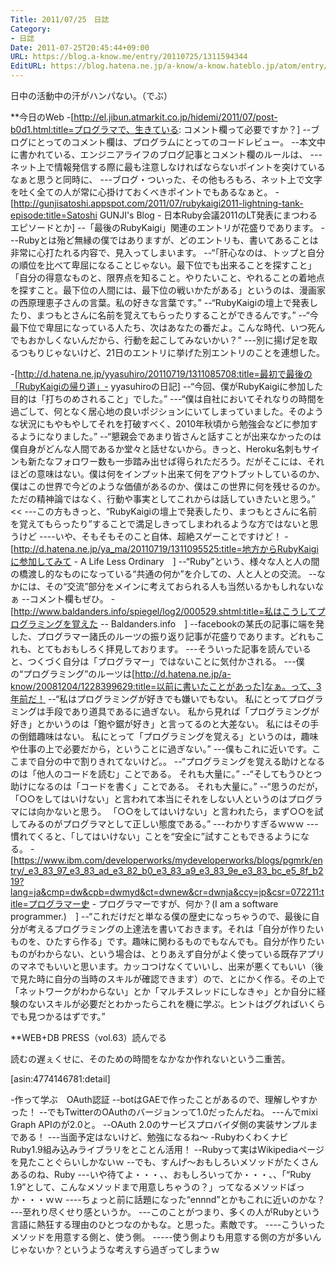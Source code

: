 ```yaml
---
Title: 2011/07/25　日誌
Category:
- 日誌
Date: 2011-07-25T20:45:44+09:00
URL: https://blog.a-know.me/entry/20110725/1311594344
EditURL: https://blog.hatena.ne.jp/a-know/a-know.hateblo.jp/atom/entry/12921228815727979536
---
```



日中の活動中の汗がハンパない。（でぶ）


**今日のWeb
-[http://el.jibun.atmarkit.co.jp/hidemi/2011/07/post-b0d1.html:title=プログラマで、生きている: コメント欄って必要ですか？]
--ブログにとってのコメント欄は、プログラムにとってのコードレビュー。
--本文中に書かれている、エンジニアライフのブログ記事とコメント欄のルールは、
---ネット上で情報発信する際に最も注意しなければならないポイントを突けているなぁと思うと同時に、
---ブログ・ついった、その他もろもろ、ネット上で文字を吐く全ての人が常に心掛けておくべきポイントでもあるなぁと。
-[http://gunjisatoshi.appspot.com/2011/07/rubykaigi2011-lightning-tank-episode:title=Satoshi GUNJI's Blog - 日本Ruby会議2011のLT発表にまつわるエピソードとか]
--「最後のRubyKaigi」関連のエントリが花盛りであります。
---Rubyとは殆ど無縁の僕ではありますが、どのエントリも、書いてあることは非常に心打たれる内容で、見入ってしまいます。
--“「肝心なのは、トップと自分の順位を比べて卑屈になることじゃない。最下位でも出来ることを探すこと」「自分の得意なものと、限界点を知ること。やりたいこと、やれることの着地点を探すこと。最下位の人間には、最下位の戦いかたがある」というのは、漫画家の西原理恵子さんの言葉。私の好きな言葉です。”
--“RubyKaigiの壇上で発表したり、まつもとさんに名前を覚えてもらったりすることができるんです。”
--“今最下位で卑屈になっている人たち、次はあなたの番だよ。こんな時代、いつ死んでもおかしくないんだから、行動を起こしてみないかい？”
---別に揚げ足を取るつもりじゃないけど、21日のエントリに挙げた別エントリのことを連想した。
>>
-[http://d.hatena.ne.jp/yyasuhiro/20110719/1311085708:title=最初で最後の「RubyKaigiの帰り道」- yyasuhiroの日記]
--“今回、僕がRubyKaigiに参加した目的は「打ちのめされること」でした。”
---“僕は自社においてそれなりの時間を過ごして、何となく居心地の良いポジションにいてしまっていました。そのような状況にもやもやしてそれを打破すべく、2010年秋頃から勉強会などに参加するようになりました。”
--“懇親会であまり皆さんと話すことが出来なかったのは僕自身がどんな人間であるか堂々と話せないから。きっと、Heroku名刺もサインも新たなフォロワー数も一歩踏み出せば得られただろう。だがそこには、それほどの意味はない。僕は何をインプット出来て何をアウトプットしているのか、僕はこの世界で今どのような価値があるのか、僕はこの世界に何を残せるのか。ただの精神論ではなく、行動や事実としてこれからは話していきたいと思う。”
<<
---この方もきっと、“RubyKaigiの壇上で発表したり、まつもとさんに名前を覚えてもらったり”することで満足しきってしまわれるような方ではないと思うけど
----いや、そもそもそのこと自体、超絶スゲーことですけど！
-[http://d.hatena.ne.jp/ya_ma/20110719/1311095525:title=地方からRubyKaigiに参加してみて - A Life Less Ordinary　]
--“Ruby”という、様々な人と人の間の橋渡し的なものになっている“共通の何か”を介しての、人と人との交流。
--なかには、その“交流”部分をメインに考えておられる人も当然いるかもしれないなぁ
--コメント欄もぜひ。
-[http://www.baldanders.info/spiegel/log2/000529.shtml:title=私はこうしてプログラミングを覚えた -- Baldanders.info　]
--facebookの某氏の記事に端を発した、プログラマー諸氏のルーツの振り返り記事が花盛りであります。どれもこれも、とてもおもしろく拝見しております。
---そういった記事を読んでいると、つくづく自分は「プログラマー」ではないことに気付かされる。
---僕の“プログラミング”のルーツは[http://d.hatena.ne.jp/a-know/20081204/1228399629:title=以前に書いたことがあった]なぁ。って、3年前だ！
--“私はプログラミングが好きでも嫌いでもない。 私にとってプログラミングは手段であり道具であるに過ぎない。 私から見れば「プログラミングが好き」とかいうのは「鉋や鋸が好き」と言ってるのと大差ない。 私にはその手の倒錯趣味はない。 私にとって「プログラミングを覚える」というのは，趣味や仕事の上で必要だから，ということに過ぎない。”
---僕もこれに近いです。ここまで自分の中で割りきれてないけど。。
--“プログラミングを覚える助けとなるのは「他人のコードを読む」ことである。 それも大量に。”
--“そしてもうひとつ助けになるのは「コードを書く」ことである。 それも大量に。”
--“思うのだが，「○○をしてはいけない」と言われて本当にそれをしない人というのはプログラマには向かないと思う。 「○○をしてはいけない」と言われたら，まず○○を試してみるのがプログラマとして正しい態度である。”
---わかりすぎるｗｗｗ
---慣れてくると、「してはいけない」ことを“安全に”試すこともできるようになる。
-[https://www.ibm.com/developerworks/mydeveloperworks/blogs/pgmrk/entry/_e3_83_97_e3_83_ad_e3_82_b0_e3_83_a9_e3_83_9e_e3_83_bc_e5_8f_b219?lang=ja&cmp=dw&cpb=dwmyd&ct=dwnew&cr=dwnja&ccy=jp&csr=072211:title=プログラマー史 - プログラマーですが、何か？(I am a software programmer.)　]
--“これだけだと単なる僕の歴史になっちゃうので、最後に自分が考えるプログラミングの上達法を書いておきます。それは「自分が作りたいものを、ひたすら作る」です。趣味に関わるものでもなんでも。自分が作りたいものがわからない、という場合は、とりあえず自分がよく使っている既存アプリのマネでもいいと思います。カッコつけなくていいし、出来が悪くてもいい（後で見た時に自分の当時のスキルが確認できます）ので、とにかく作る。その上で「ネットワークがわからない」とか「マルチスレッドにしなきゃ」とか自分に経験のないスキルが必要だとわかったらこれを機に学ぶ。ヒントはググればいくらでも見つかるはずです。”



**WEB+DB PRESS（vol.63）読んでる

読むの遅ぇくせに、そのための時間をなかなか作れないという二重苦。


[asin:4774146781:detail]


-作って学ぶ　OAuth認証
--botはGAEで作ったことがあるので、理解しやすかった！
--でもTwitterのOAuthのバージョンって1.0だったんだね。
---んでmixi Graph APIのが2.0と。
--OAuth 2.0のサービスプロバイダ側の実装サンプルまである！
---当面予定はないけど、勉強になるね〜
-Rubyわくわくナビ　Ruby1.9組み込みライブラリをとことん活用！
--Rubyって実はWikipediaページを見たことぐらいしかないｗ
--でも、すんげ〜おもしろいメソッドがたくさんあるのね、Ruby
---いや待てよ・・・、、おもしろいってか・・・、、「“Ruby 1.9”として、こんなメソッドまで用意しちゃうの？」ってなるメソッドばっか・・・ｗｗ
----ちょっと前に話題になった“ennnd”とかもこれに近いのかな？
---至れり尽くせり感というか。
---このことがつまり、多くの人がRubyという言語に熱狂する理由のひとつなのかもな。と思った。素敵です。
----こういったメソッドを用意する側と、使う側。
-----使う側よりも用意する側の方が多いんじゃないか？というような考えすら過ぎってしまうｗ


<script src="https://moshi-moshi.moshimo.works/moshimoshi/a_know_blog/20110725-1311594344?title=2011/07/25%E3%80%80%E6%97%A5%E8%AA%8C"></script>
